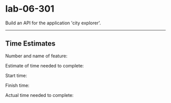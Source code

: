 # lab-06-301
Build an API for the application 'city explorer'. 


---

## Time Estimates

Number and name of feature: 

Estimate of time needed to complete:

Start time: 

Finish time:

Actual time needed to complete:
